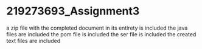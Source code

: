 # 219273693_Assignment3
a zip file with the completed document in its entirety is included
the java files are included
the pom file is included
the ser file is included
the created text files are included
